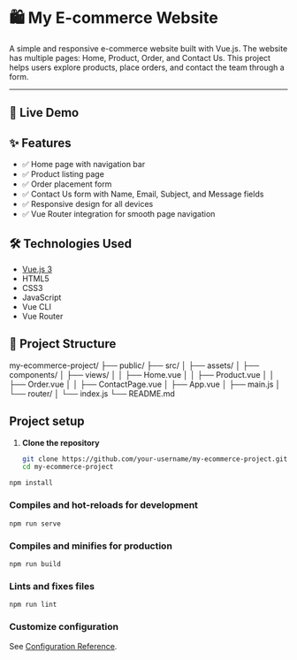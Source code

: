 # 🛍️ My E-commerce Website

A simple and responsive e-commerce website built with Vue.js. The website has multiple pages: Home, Product, Order, and Contact Us. This project helps users explore products, place orders, and contact the team through a form.

---

## 🔗 Live Demo



## ✨ Features

- ✅ Home page with navigation bar
- ✅ Product listing page
- ✅ Order placement form
- ✅ Contact Us form with Name, Email, Subject, and Message fields
- ✅ Responsive design for all devices
- ✅ Vue Router integration for smooth page navigation


## 🛠️ Technologies Used

- [Vue.js 3](https://vuejs.org/)
- HTML5
- CSS3
- JavaScript
- Vue CLI
- Vue Router

## 📁 Project Structure
my-ecommerce-project/
├── public/
├── src/
│ ├── assets/
│ ├── components/
│ ├── views/
│ │ ├── Home.vue
│ │ ├── Product.vue
│ │ ├── Order.vue
│ │ ├── ContactPage.vue
│ ├── App.vue
│ ├── main.js
│ └── router/
│ └── index.js
└── README.md


## Project setup

1. **Clone the repository**

   ```bash
   git clone https://github.com/your-username/my-ecommerce-project.git
   cd my-ecommerce-project
```
npm install
```

### Compiles and hot-reloads for development
```
npm run serve
```

### Compiles and minifies for production
```
npm run build
```

### Lints and fixes files
```
npm run lint
```

### Customize configuration
See [Configuration Reference](https://cli.vuejs.org/config/).
